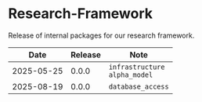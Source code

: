 # Research-Framework

Release of internal packages for our research framework.

| Date | Release | Note |
| - | - | - |
| 2025-05-25 | 0.0.0 | `infrastructure`<br>`alpha_model` |
| 2025-08-19 | 0.0.0 | `database_access` |